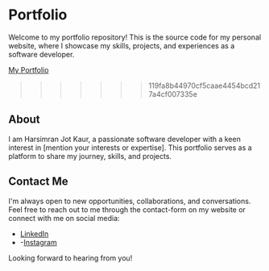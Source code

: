
# Portfolio

Welcome to my portfolio repository! This is the source code for my personal website, where I showcase my skills, projects, and experiences as a software developer.

 
[My Portfolio](https://hsimransidhu.github.io/Potfolio/)
 
>>>>>>> 119fa8b44970cf5caae4454bcd217a4cf007335e
## About

I am Harsimran Jot Kaur, a passionate software developer with a keen interest in [mention your interests or expertise]. This portfolio serves as a platform to share my journey, skills, and projects.
 
## Contact Me

I'm always open to new opportunities, collaborations, and conversations. Feel free to reach out to me through the contact-form on my website or connect with me on social media:

- [LinkedIn](https://www.linkedin.com/in/harsimran-jot-kaur-680b83229/)
- -[Instagram](https://www.instagram.com/h_simransidhu)
 
Looking forward to hearing from you!
 
